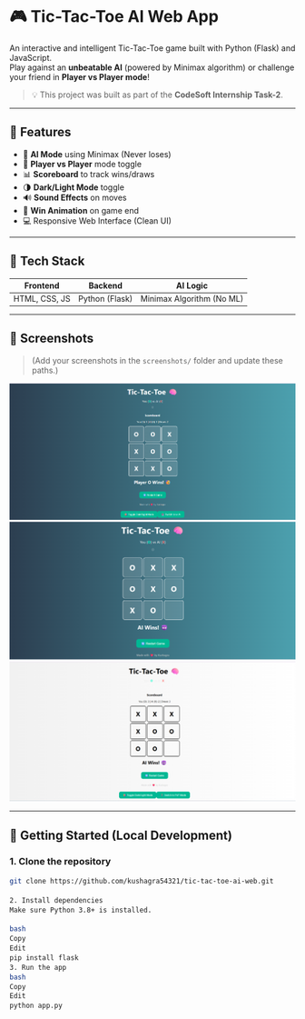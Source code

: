 # 🎮 Tic-Tac-Toe AI Web App

An interactive and intelligent Tic-Tac-Toe game built with Python (Flask) and JavaScript.  
Play against an **unbeatable AI** (powered by Minimax algorithm) or challenge your friend in **Player vs Player mode**!

> 💡 This project was built as part of the **CodeSoft Internship Task-2**.

---

## 🌟 Features

- 🤖 **AI Mode** using Minimax (Never loses)
- 👬 **Player vs Player** mode toggle
- 📊 **Scoreboard** to track wins/draws
- 🌗 **Dark/Light Mode** toggle
- 🔊 **Sound Effects** on moves
- 🎉 **Win Animation** on game end
- 💻 Responsive Web Interface (Clean UI)

---

## 🧰 Tech Stack

| Frontend         | Backend        | AI Logic      |
|------------------|----------------|---------------|
| HTML, CSS, JS     | Python (Flask) | Minimax Algorithm (No ML) |

---

## 📸 Screenshots

> (Add your screenshots in the `screenshots/` folder and update these paths.)

![Screenshot 1](screenshots/player-win.png)
![Screenshot 2](screenshots/ai-win.png)
![Screenshot 3](screenshots/dark-light-mode.png)

---

## 🚀 Getting Started (Local Development)

### 1. Clone the repository
```bash
git clone https://github.com/kushagra54321/tic-tac-toe-ai-web.git

2. Install dependencies
Make sure Python 3.8+ is installed.

bash
Copy
Edit
pip install flask
3. Run the app
bash
Copy
Edit
python app.py

